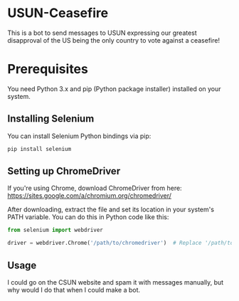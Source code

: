# USUN-Ceasefire
This is a bot to send messages to USUN expressing our greatest disapproval of the US being the only country to vote against a ceasefire!

# Prerequisites

You need Python 3.x and pip (Python package installer) installed on your system.

## Installing Selenium

You can install Selenium Python bindings via pip:

```bash
pip install selenium
```
## Setting up ChromeDriver
If you're using Chrome, download ChromeDriver from here: https://sites.google.com/a/chromium.org/chromedriver/

After downloading, extract the file and set its location in your system's PATH variable. You can do this in Python code like this:

```python
from selenium import webdriver

driver = webdriver.Chrome('/path/to/chromedriver')  # Replace '/path/to/chromedriver' with the actual path
```
## Usage
I could go on the CSUN website and spam it with messages manually, but why would I do that when I could make a bot. 
